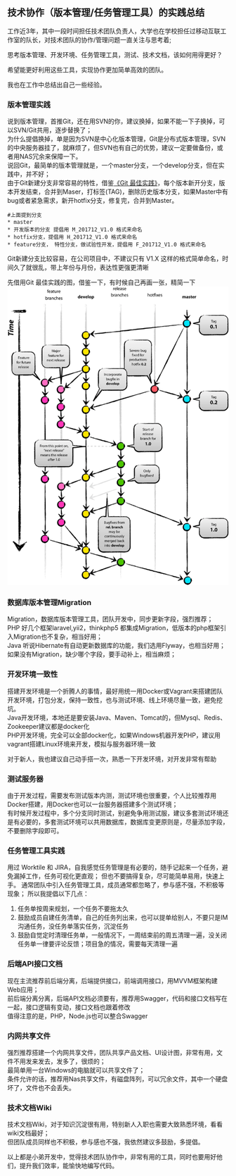 ## 技术协作（版本管理/任务管理工具）的实践总结

工作近3年，其中一段时间担任技术团队负责人，大学也在学校担任过移动互联工作室的队长，对技术团队的协作/管理问题一直关注与思考着;

思考版本管理、开发环境、任务管理工具，测试、技术文档，该如何用得更好？

希望能更好利用这些工具，实现协作更加简单高效的团队。

我也在工作中总结出自己一些经验。

### 版本管理实践
说到版本管理，首推Git，还在用SVN的你，建议换掉，如果不能一下子换掉，可以SVN/Git共用，逐步替换了；  
为什么提倡换掉，单是因为SVN是中心化版本管理，Git是分布式版本管理，SVN的中央服务器挂了，就麻烦了，但SVN也有自己的优势，建议一定要做备份，或者用NAS冗余来保障一下。  
说回Git，最简单的版本管理就是，一个master分支，一个develop分支，但在实践中，并不好；  
由于Git新建分支非常容易的特性，借鉴[《Git 最佳实践》](http://blog.jobbole.com/109466/)，每个版本新开分支，版本开发结束，合并到Maser，打标签(TAG)，删除历史版本分支，如果Master中有bug或者紧急需求，新开hotfix分支，修复完，合并到Master。
    
    #上面提到分支
    * master
    * 开发版本的分支 提倡用 M_201712_V1.0 格式来命名
    * hotfix分支，提倡用 H_201712_V1.0 格式来命名
    * feature分支， 特性分支，做试验性开发，提倡用 F_201712_V1.0 格式来命名
    
Git新建分支比较容易，在公司项目中，不建议只有 V1.X 这样的格式简单命名，时间久了就很乱，带上年份与月份，表达性更强更清晰

先借用Git 最佳实践的图，借鉴一下，有时候自己再画一张，精简一下
![](https://github.com/lyaohe/lyaohe-cv/raw/master/img/o_git-flow-nvie.png)

### 数据库版本管理Migration
Migration，数据库版本管理工具，团队开发中，同步更新字段，强烈推荐；  
PHP 好几个框架laravel,yii2，thinkphp5 都集成Migration，低版本的php框架引入Migration也不复杂，相当好用；  
Java 听说Hibernate有自动更新数据库的功能，我们选用Flyway，也相当好用；  
如果没有Migration，缺少哪个字段，要手动补上，相当麻烦；

### 开发环境一致性
搭建开发环境是一个折腾人的事情，最好用统一用Docker或Vagrant来搭建团队开发环境，打包分发，保持一致性，也与测试环境、线上环境尽量一致，避免挖坑。  
Java开发环境，本地还是要安装Java、Maven、Tomcat的，但Mysql、Redis、Zookeeper建议都是docker化  
PHP开发环境，完全可以全部docker化，如果Windows机器开发PHP，建议用vagrant搭建Linux环境来开发，模拟与服务器环境一致

对于新人，我也建议自己动手搭一次，熟悉一下开发环境，对开发非常有帮助

### 测试服务器
由于开发过程，需要发布测试版本内测，测试环境也很重要，个人比较推荐用Docker搭建，用Docker也可以一台服务器搭建多个测试环境；  
有时候开发过程中，多个分支同时测试，别避免争用测试服，建议多套测试环境还是有必要的，多套测试环境可以共用数据库，数据库变更原则是，尽量添加字段，不要删除字段即可。

### 任务管理工具实践
用过 Worktile 和 JIRA，自我感觉任务管理是有必要的，随手记起来一个任务，避免漏掉工作，任务可视化更直观；
但也不要搞得复杂，尽可能简单易用，快速上手。
通常团队中引入任务管理工具，成员通常都忽略了，参与感不强，不积极等现象；
所以我提倡以下几点：

1. 任务单按周来规划，一个任务不要拖太久
2. 鼓励成员自建任务清单，自己的任务列出来，也可以提单给别人，不要只是IM沟通任务，没任务单落实任务，沉淀任务
3. 鼓励自觉定时清理任务单，一般情况下，一周结束前的周五清理一遍，没关闭任务单一律要评论反馈；项目急的情况，需要每天清理一遍

### 后端API接口文档
现在主流推荐前后端分离，后端提供接口，前端调用接口，用MVVM框架构建Web应用；  
前后端分离分离，后端API文档必须要有，推荐用Swagger，代码和接口文档写在一起，接口逻辑有变动，接口文档也跟着修改  
值得注意的是，PHP，Node.js也可以整合Swagger

### 内网共享文件
强烈推荐搭建一个内网共享文件，团队共享产品文档、UI设计图，非常有用，文件不用发来发去，发多了，很烦的；  
最简单用一台Windows的电脑就可以共享文件了；  
条件允许的话，推荐用Nas共享文件，有磁盘阵列，可以冗余文件，其中一个硬盘坏了，文件也不会丢失。

### 技术文档Wiki
技术文档Wiki，对于知识沉淀很有用，特别新人入职也需要大致熟悉环境，看看wiki文档最好；  
但团队成员同样也不积极，参与感也不强，我依然建议多鼓励，多提倡。


以上都是小弟开发中，觉得技术团队协作中，非常有用的工具，同时也要用好他们，提升我们效率，能愉快地编写代码。


